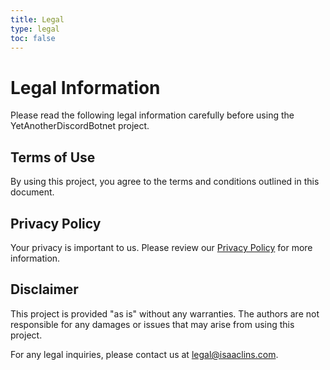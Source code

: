 ```yaml
---
title: Legal
type: legal
toc: false
---
```


# Legal Information

Please read the following legal information carefully before using the YetAnotherDiscordBotnet project.

## Terms of Use

By using this project, you agree to the terms and conditions outlined in this document.

## Privacy Policy

Your privacy is important to us. Please review our [Privacy Policy](/privacy-policy/) for more information.

## Disclaimer

This project is provided "as is" without any warranties. The authors are not responsible for any damages or issues that may arise from using this project.

For any legal inquiries, please contact us at [legal@isaaclins.com](mailto:legal@isaaclins.com).